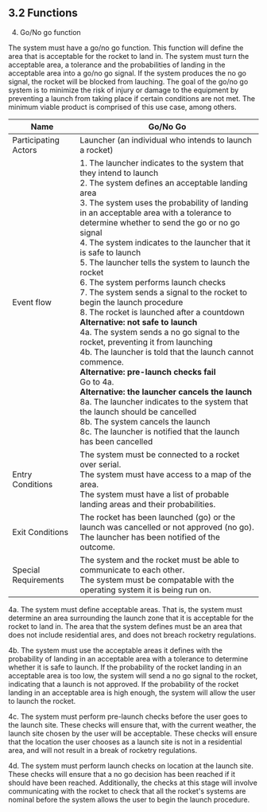##  3.2 Functions

4.   Go/No go function <br>

The system must have a go/no go function. This function will define the area that is acceptable for the rocket to land in. The system must turn the acceptable area, a tolerance and the probabilities of landing in the acceptable area into a go/no go signal. If the system produces the no go signal, the rocket will be blocked from lauching. The goal of the go/no go system is to minimize the risk of injury or damage to the equipment by preventing a launch from taking place if certain conditions are not met. The minimum viable product is comprised of this use case, among others.

| Name | Go/No Go  |
| ------ | ------ |
| Participating Actors | Launcher (an individual who intends to launch a rocket) |
| Event flow | 1. The launcher indicates to the system that they intend to launch<br> 2. The system defines an acceptable landing area<br> 3. The system uses the probability of landing in an acceptable area with a tolerance to determine whether to send the go or no go signal<br> 4. The system indicates to the launcher that it is safe to launch <br>5. The launcher tells the system to launch the rocket <br>6. The system performs launch checks <br>7. The system sends a signal to the rocket to begin the launch procedure <br>8. The rocket is launched after a countdown<br> **Alternative: not safe to launch** <br>4a. The system sends a no go signal to the rocket, preventing it from launching <br>4b. The launcher is told that the launch cannot commence. <br> **Alternative: pre-launch checks fail** <br> Go to 4a. <br> **Alternative: the launcher cancels the launch** <br> 8a. The launcher indicates to the system that the launch should be cancelled <br>8b. The system cancels the launch <br> 8c. The launcher is notified that the launch has been cancelled |
| Entry Conditions | The system must be connected to a rocket over serial. <br> The system must have access to a map of the area. <br> The system must have a list of probable landing areas and their probabilities. |
| Exit Conditions | The rocket has been launched (go) or the launch was cancelled or not approved (no go). <br> The launcher has been notified of the outcome. |
| Special Requirements | The system and the rocket must be able to communicate to each other. <br>The system must be compatable with the operating system it is being run on. |

4a. The system must define acceptable areas. That is, the system must determine an area surrounding the launch zone that it is acceptable for the rocket to land in. The area that the system defines must be an area that does not include residential ares, and does not breach rocketry regulations.

4b. The system must use the acceptable areas it defines with the probability of landing in an acceptable area with a tolerance to determine whether it is safe to launch. If the probability of the rocket landing in an acceptable area is too low, the system will send a no go signal to the rocket, indicating that a launch is not approved. If the probability of the rocket landing in an acceptable area is high enough, the system will allow the user to launch the rocket.

4c. The system must perform pre-launch checks before the user goes to the launch site. These checks will ensure that, with the current weather, the launch site chosen by the user will be acceptable. These checks will ensure that the location the user chooses as a launch site is not in a residential area, and will not result in a break of rocketry regulations.

4d. The system must perform launch checks on location at the launch site. These checks will ensure that a no go decision has been reached if it should have been reached. Additionally, the checks at this stage will involve communicating with the rocket to check that all the rocket's systems are nominal before the system allows the user to begin the launch procedure.
